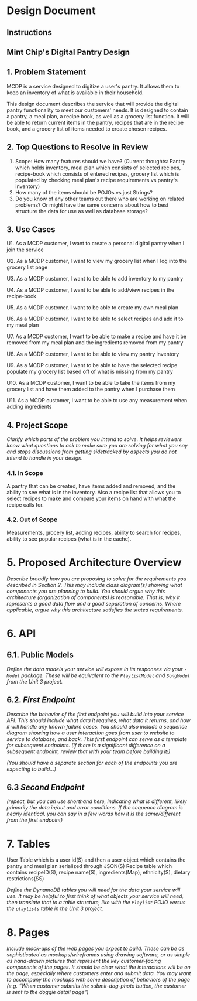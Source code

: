 # Design Document

## Instructions

## Mint Chip's Digital Pantry Design

## 1. Problem Statement

MCDP is a service designed to digitize a user's pantry. It allows them to keep an inventory of what is available in their household.

This design document describes the service that will provide the digital pantry functionality to meet our customers' needs. It is designed to contain a pantry, a meal plan, a recipe book, as well as a grocery list function. It will be able to return current items in the pantry, recipes that are in the recipe book, and a grocery list of items needed to create chosen recipes.

## 2. Top Questions to Resolve in Review

1. Scope: How many features should we have? (Current thoughts: Pantry which holds inventory, meal plan which consists of selected recipes, recipe-book which consists of entered recipes, grocery list which is populated by checking meal plan's recipe requirements vs pantry's inventory)
2. How many of the items should be POJOs vs just Strings?
3. Do you know of any other teams out there who are working on related problems? Or might have the same concerns about how to best structure the data for use as well as database storage?

## 3. Use Cases

U1. As a MCDP customer, I want to create a personal digital pantry when I join the service

U2. As a MCDP customer, I want to view my grocery list when I log into the grocery list page

U3. As a MCDP customer, I want to be able to add inventory to my pantry

U4. As a MCDP customer, I want to be able to add/view recipes in the recipe-book

U5. As a MCDP customer, I want to be able to create my own meal plan

U6. As a MCDP customer, I want to be able to select recipes and add it to my meal plan

U7. As a MCDP customer, I want to be able to make a recipe and have it be removed from my meal plan and the ingredients removed from my pantry

U8. As a MCDP customer, I want to be able to view my pantry inventory

U9. As a MCDP customer, I want to be able to have the selected recipe populate my grocery list based off of what is missing from my pantry

U10. As a MCDP customer, I want to be able to take the items from my grocery list and have them added to the pantry when I purchase them

U11. As a MCDP customer, I want to be able to use any measurement when adding ingredients

## 4. Project Scope

_Clarify which parts of the problem you intend to solve. It helps reviewers know what questions to ask to make sure you are solving for what you say and stops discussions from getting sidetracked by aspects you do not intend to handle in your design._

### 4.1. In Scope

A pantry that can be created, have items added and removed, and the ability to see what is in the inventory. Also a recipe list that allows you to select recipes to make and compare your items on hand with what the recipe calls for.

### 4.2. Out of Scope

Measurements, grocery list, adding recipes, ability to search for recipes, ability to see popular recipes (what is in the cache).

# 5. Proposed Architecture Overview

_Describe broadly how you are proposing to solve for the requirements you described in Section 2. This may include class diagram(s) showing what components you are planning to build. You should argue why this architecture (organization of components) is reasonable. That is, why it represents a good data flow and a good separation of concerns. Where applicable, argue why this architecture satisfies the stated requirements._

# 6. API

## 6.1. Public Models

_Define the data models your service will expose in its responses via your *`-Model`* package. These will be equivalent to the *`PlaylistModel`* and *`SongModel`* from the Unit 3 project._

## 6.2. _First Endpoint_

_Describe the behavior of the first endpoint you will build into your service API. This should include what data it requires, what data it returns, and how it will handle any known failure cases. You should also include a sequence diagram showing how a user interaction goes from user to website to service to database, and back. This first endpoint can serve as a template for subsequent endpoints. (If there is a significant difference on a subsequent endpoint, review that with your team before building it!)_

_(You should have a separate section for each of the endpoints you are expecting to build...)_

## 6.3 _Second Endpoint_

_(repeat, but you can use shorthand here, indicating what is different, likely primarily the data in/out and error conditions. If the sequence diagram is nearly identical, you can say in a few words how it is the same/different from the first endpoint)_

# 7. Tables

User Table which is a user id(S) and then a user object which contains the pantry and meal plan serialized through JSON(S)
Recipe table which contains recipeID(S), recipe name(S), ingredients(Map), ethnicity(S), dietary restrictions(SS)

_Define the DynamoDB tables you will need for the data your service will use. It may be helpful to first think of what objects your service will need, then translate that to a table structure, like with the *`Playlist` POJO* versus the `playlists` table in the Unit 3 project._

# 8. Pages

_Include mock-ups of the web pages you expect to build. These can be as sophisticated as mockups/wireframes using drawing software, or as simple as hand-drawn pictures that represent the key customer-facing components of the pages. It should be clear what the interactions will be on the page, especially where customers enter and submit data. You may want to accompany the mockups with some description of behaviors of the page (e.g. “When customer submits the submit-dog-photo button, the customer is sent to the doggie detail page”)_
